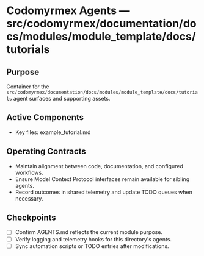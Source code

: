 # Codomyrmex Agents — src/codomyrmex/documentation/docs/modules/module_template/docs/tutorials

## Purpose
Container for the `src/codomyrmex/documentation/docs/modules/module_template/docs/tutorials` agent surfaces and supporting assets.

## Active Components
- Key files: example_tutorial.md

## Operating Contracts
- Maintain alignment between code, documentation, and configured workflows.
- Ensure Model Context Protocol interfaces remain available for sibling agents.
- Record outcomes in shared telemetry and update TODO queues when necessary.

## Checkpoints
- [ ] Confirm AGENTS.md reflects the current module purpose.
- [ ] Verify logging and telemetry hooks for this directory's agents.
- [ ] Sync automation scripts or TODO entries after modifications.
